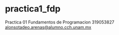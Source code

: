 # practica1_fdp
Practica 01 Fundamentos de Programacion 
319053827
alonsotadeo.arenas@alumno.cch.unam.mx
